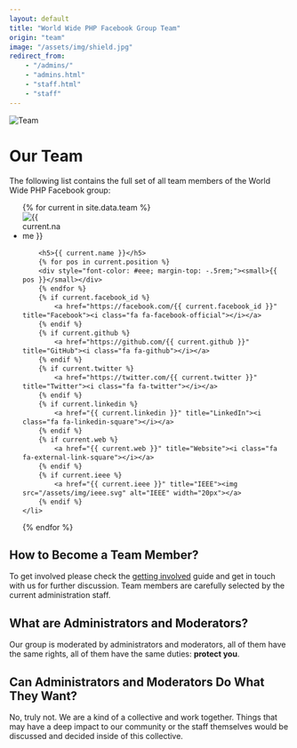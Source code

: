 ```yaml
---
layout: default
title: "World Wide PHP Facebook Group Team"
origin: "team"
image: "/assets/img/shield.jpg"
redirect_from:
    - "/admins/"
    - "admins.html"
    - "staff.html"
    - "staff"
---
```


![Team](/assets/img/shield.jpg "Team")

# Our Team

The following list contains the full set of all team members of the World Wide PHP
Facebook group:

<ul class="medium-block-grid-3">
{% for current in site.data.team %}
    <li>
        <img src="{{ current.avatar }}" alt="{{ current.name }}" class="th left" style="margin-right: 10px; max-width:75px;">

        <h5>{{ current.name }}</h5>
        {% for pos in current.position %}
        <div style="font-color: #eee; margin-top: -.5rem;"><small>{{ pos }}</small></div>
        {% endfor %}
        {% if current.facebook_id %}
            <a href="https://facebook.com/{{ current.facebook_id }}" title="Facebook"><i class="fa fa-facebook-official"></i></a>
        {% endif %}
        {% if current.github %}
            <a href="https://github.com/{{ current.github }}" title="GitHub"><i class="fa fa-github"></i></a>
        {% endif %}
        {% if current.twitter %}
            <a href="https://twitter.com/{{ current.twitter }}" title="Twitter"><i class="fa fa-twitter"></i></a>
        {% endif %}
        {% if current.linkedin %}
            <a href="{{ current.linkedin }}" title="LinkedIn"><i class="fa fa-linkedin-square"></i></a>
        {% endif %}
        {% if current.web %}
            <a href="{{ current.web }}" title="Website"><i class="fa fa-external-link-square"></i></a>
        {% endif %}
        {% if current.ieee %}
            <a href="{{ current.ieee }}" title="IEEE"><img src="/assets/img/ieee.svg" alt="IEEE" width="20px"></a>
        {% endif %}
    </li>
{% endfor %}
</ul>

## How to Become a Team Member?

To get involved please check the [getting involved](/get-involved) guide and get
in touch with us for further discussion. Team members are carefully selected by
the current administration staff.

## What are Administrators and Moderators?

Our group is moderated by administrators and moderators, all of them have the same
rights, all of them have the same duties: **protect you**.

## Can Administrators and Moderators Do What They Want?

No, truly not. We are a kind of a collective and work together. Things that may
have a deep impact to our community or the staff themselves would be discussed
and decided inside of this collective.

<div id="fb-root"></div>
<script>
window.fbAsyncInit = function() {
  FB.init({
    appId      : '566418756821183',
    xfbml      : true,
    version    : 'v2.7'
    });
  };

  (function(d, s, id){
    var js, fjs = d.getElementsByTagName(s)[0];
    if (d.getElementById(id)) {return;}
    js = d.createElement(s); js.id = id;
    js.src = "//connect.facebook.net/en_US/sdk.js";
    fjs.parentNode.insertBefore(js, fjs);
    }(document, 'script', 'facebook-jssdk'));
</script>
